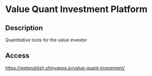 # Value Quant Investment Platform
## Description
Quantitative tools for the value investor
## Access
https://webpublish.shinyapps.io/value-quant-investment/





